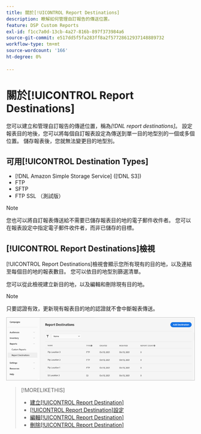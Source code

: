 ```yaml
---
title: 關於[!UICONTROL Report Destinations]
description: 瞭解如何管理自訂報告的傳送位置。
feature: DSP Custom Reports
exl-id: f1cc7a0d-13cb-4a27-816b-897f373984a6
source-git-commit: e517dd5f5fa283ff8a2f57728612937148889732
workflow-type: tm+mt
source-wordcount: '166'
ht-degree: 0%

---
```


# 關於[!UICONTROL Report Destinations]

您可以建立和管理自訂報告的傳遞位置，稱為&#x200B;*[!DNL report destinations]*。 設定報表目的地後，您可以將每個自訂報表設定為傳送到單一目的地型別的一個或多個位置。 儲存報表後，您就無法變更目的地型別。

## 可用[!UICONTROL Destination Types]

* [!DNL Amazon Simple Storage Service] ([!DNL S3])
* FTP
* SFTP
* FTP SSL （測試版）

>[!NOTE]
>
> 您也可以將自訂報表傳送給不需要已儲存報表目的地的電子郵件收件者。 您可以在報表設定中指定電子郵件收件者，而非已儲存的目標。

## [!UICONTROL Report Destinations]檢視

[!UICONTROL Report Destinations]檢視會顯示您所有現有的目的地，以及連結至每個目的地的報表數目。 您可以依目的地型別篩選清單。

您可以從此檢視建立新目的地，以及編輯和刪除現有目的地。

>[!NOTE]
>
>只要認證有效，更新現有報表目的地的認證就不會中斷報表傳送。

![報告目的地](/help/dsp/assets/report-destinations.png)

>[!MORELIKETHIS]
>
>* [建立[!UICONTROL Report Destination]](/help/dsp/reports/report-destinations/report-destination-create.md)
>* [[!UICONTROL Report Destination]設定](/help/dsp/reports/report-destinations/report-destination-settings.md)
>* [編輯[!UICONTROL Report Destination]](/help/dsp/reports/report-destinations/report-destination-edit.md)
>* [刪除[!UICONTROL Report Destination]](/help/dsp/reports/report-destinations/report-destination-delete.md)
